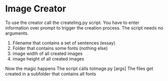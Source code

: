 # Image Creator

To use the creator call the createImg.py script.
You have to enter information over prompt to trigger the creation process. 
The script needs no arguments.
1) Filename that contains a set of sentences (essay)
2) Folder that contains some fonts (nothing else)
3) image width of all created images
4) image height of all created images

Now the magic happens 
The script calls toImage.py [args]
The files get created in a subfolder that contains all fonts
